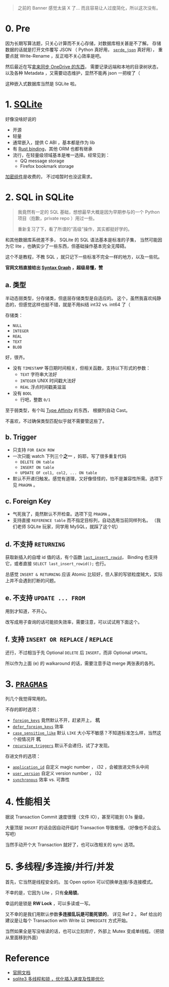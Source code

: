 <!--
title: 初尝 SQLite
created: 2019-04-04T01:05:13+0800
tags:
- note
- sql
- sqlite
-->

> 之前的 Banner 感觉太装 X 了... 而且容易让人过度简化，所以这次没有。

# 0. Pre

因为长期写算法题，只关心计算而不关心存储，对数据库相关甚是不了解。
存储数据的话就是打开文件覆写 JSON （ Python 真好用， [`serde_json`](https://crates.io/crates/serde_json) 真好用），
重要点就 Write-Rename ，反正咱不关心效率是吧。

然后最近在写[拿来同步 OneDrive 的东西](https://github.com/uHOOCCOOHu/onedrive-sync)，
需要记录远端和本地的目录树状态，以及各种 Metadata ，又需要动态维护，显然不能再 json 一把梭了（

这种嵌入式数据库当然是 SQLite 啦。

# 1. [SQLite][official]

好像没啥好说的
- 开源
- 轻量
- 通常嵌入，提供 C ABI ，基本都是作为 lib
- 有 [Rust binding](https://crates.io/crates/rusqlite)，其他 ORM 也都有继承
- 流行，在轻量级领域基本是唯一选择。经常见到：
  - QQ message storage
  - Firefox bookmark storage

[加密组件](https://www.hwaci.com/sw/sqlite/see.html)是收费的，
不过咱暂时也没这需求。

# 2. SQL in SQLite

> 我竟然有一定的 SQL 基础，想想最早大概是因为早期参与的一个 Python 项目（抱歉，private repo ）用过一些。
>
> 重新复习了下，看了所谓的“高级”操作，其实都挺好学的。

和其他数据库系统差不多， SQLite 的 SQL 语法基本是标准的子集，
当然可能因为它 lite ，也确实少了一些东西，但基础操作基本完全无障碍。

这个不是教程，不教 SQL ，就只记下一些标准不完全一样的地方，以及一些坑。

**官网文档直接给出 [Syntax Graph](https://sqlite.org/lang_select.html) ，超级易懂，赞**

## a. 类型

半动态弱类型，分存储类，但底层存储类型是自适应的。
这个，虽然我喜欢纯静态的，但感觉这样也挺不错，就是不用纠结 int32 vs. int64 了（

存储类：
- `NULL`
- `INTEGER`
- `REAL`
- `TEXT`
- `BLOB`

好，很齐。

- 没有 `TIMESTAMP` 等日期时间相关，但相关函数，支持以下形式的参数：
  - `TEXT` 字符串大法好
  - `INTEGER` UNIX 时间戳大法好
  - `REAL` 浮点时间戳美滋滋
- 没有 `BOOL`
  - 行吧，整数 `0/1`

至于弱类型，有个叫 [Type Affinity](https://sqlite.org/datatype3.html#type_affinity) 的东西，
根据列自动 Cast。

不喜欢，不过确保类型匹配似乎就不需要管这些了。

## b. Trigger

- 只支持 `FOR EACH ROW`
- 一次只能 watch 下列三个**之一** ，妈耶，写了很多重复代码
  - `DELETE ON table`
  - `INSERT ON table`
  - `UPDATE OF col1, col2, ... ON table`
- 默认不开递归触发。感觉有道理，又好像怪怪的，怕不是兼容性所需。选项下见 `PRAGMA` 。

## c. Foreign Key

- 气死我了，竟然默认不开检查。选项下见 `PRAGMA` 。
- 支持直接 `REFERENCE table` 而不指定目标列，自动选用当前同样列名。
  （我们老师 SQLite 玩家，同学用 MySQL，就踩了这个坑）

## d. **不支持** `RETURNING`

获取新插入的自增 id 值的话，有个函数 [`last_insert_rowid`](https://sqlite.org/c3ref/last_insert_rowid.html)，
Binding 也支持它，或者直接 `SELECT last_insert_rowid();` 也行。

总感觉 `INSERT & RETURNING` 应该 Atomic 比较好，但人家的写锁粒度贼大，实际上并不会遇到打断的问题。

## e. 不支持 `UPDATE ... FROM`

用到才知道，不开心。

改写成用子查询的话可能损失效率，需要注意，可以试试用下面这个。

## f. 支持 `INSERT OR REPLACE` / `REPLACE`

还行，不过相当于先 Optional `DELETE` 后 `INSERT`，而非 Optional `UPDATE`。

所以作为上面 (e) 的 walkaround 的话，需要注意手动 merge 两张表的各列。

# 3. [`PRAGMA`s](https://sqlite.org/pragma.html)

列几个我觉得常用的。

不存的即时选项：
- [`foreign_keys`](https://sqlite.org/pragma.html#pragma_foreign_keys)
  竟然默认不开，赶紧开上， **坑**
- [`defer_foreign_keys`](https://sqlite.org/pragma.html#pragma_defer_foreign_keys)
  效率
- [`case_sensitive_like`](https://sqlite.org/pragma.html#pragma_case_sensitive_like)
  默认 `LIKE` 大小写不敏感？不知道标准怎么样，当然这个视情况开 **坑**
- [`recursive_triggers`](https://sqlite.org/pragma.html#pragma_recursive_triggers)
  默认不会递归，试了才发现。

存进文件的选项：
- [`application_id`](https://sqlite.org/pragma.html#pragma_application_id)
  自定义 magic number ， i32 ，会被放进文件头中间
- [`user_version`](https://sqlite.org/pragma.html#pragma_user_version)
  自定义 version number ， i32
- [`synchronous`](https://sqlite.org/pragma.html#pragma_synchronous)
  效率 vs. 可靠性

# 4. 性能相关

据说 Transaction Commit 速度很慢（文件 IO），甚至可能到 0.1s 量级，

大量顶层 `INSERT` 的话会因自动开临时 Transaction 导致极慢。（好像也不会这么写吧）

当然手动开个大 Transaction 就好了，也可以改相关的 sync 选项。


# 5. 多线程/多连接/并行/并发

首先，它当然是线程安全的。
加 Open option 可以切换单连接/多连接模式。

不幸的是，它因为 Lite ，只有**全局锁**。

幸运的是锁是 **RW Lock** ，可以多读或一写。

又不幸的是我们用默认参数**多连接乱玩是可能死锁的**，
详见 Ref 2 。
Ref 给出的建议是让每个 Transaction with Write 以 `IMMEDIATE` 方式开始。

当然如果全是写没啥读的话，也可以立刻弃疗，外部上 Mutex 变成单线程。（把锁从里面移到外面）

# Reference

- [官网文档][official]
- [sqlite3 多线程和锁 ，优化插入速度及性能优化](https://www.cnblogs.com/huozhong/p/5973938.html)

[official]: https://sqlite.org/
